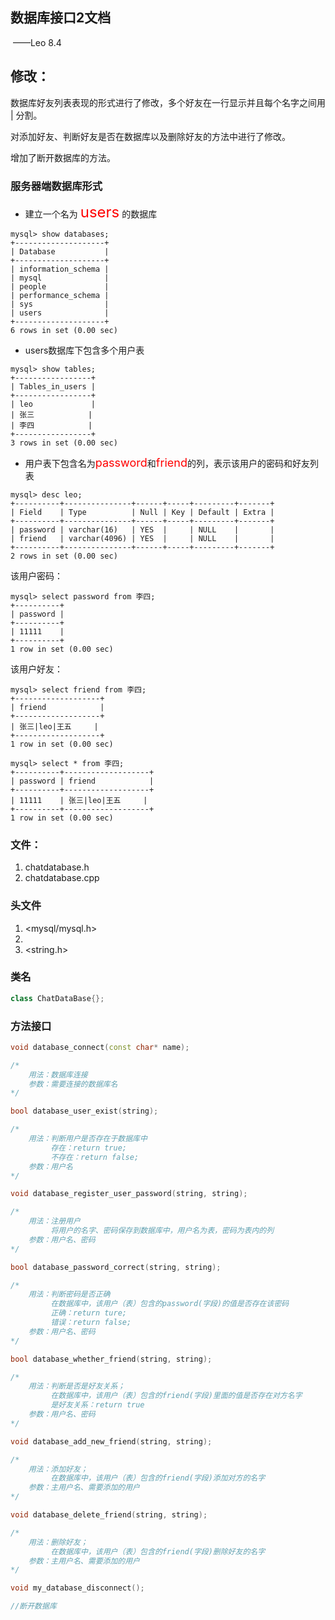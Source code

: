 ## 数据库接口2文档

​									——Leo   8.4



## 修改：

数据库好友列表表现的形式进行了修改，多个好友在一行显示并且每个名字之间用 | 分割。

对添加好友、判断好友是否在数据库以及删除好友的方法中进行了修改。

增加了断开数据库的方法。



### 服务器端数据库形式

- 建立一个名为 <font color=red size=5>users</font> 的数据库

```mysql
mysql> show databases;
+--------------------+
| Database           |
+--------------------+
| information_schema |
| mysql              |
| people             |
| performance_schema |
| sys                |
| users              |
+--------------------+
6 rows in set (0.00 sec)

```



- users数据库下包含多个用户表

```mysql
mysql> show tables;
+-----------------+
| Tables_in_users |
+-----------------+
| leo             |
| 张三            |
| 李四            |
+-----------------+
3 rows in set (0.00 sec)
```



- 用户表下包含名为<font color=red size=4>password</font>和<font color=red size=4>friend</font>的列，表示该用户的密码和好友列表

```mysql
mysql> desc leo;
+----------+---------------+------+-----+---------+-------+
| Field    | Type          | Null | Key | Default | Extra |
+----------+---------------+------+-----+---------+-------+
| password | varchar(16)   | YES  |     | NULL    |       |
| friend   | varchar(4096) | YES  |     | NULL    |       |
+----------+---------------+------+-----+---------+-------+
2 rows in set (0.00 sec)

```



该用户密码：

```mysql
mysql> select password from 李四;
+----------+
| password |
+----------+
| 11111    |
+----------+
1 row in set (0.00 sec)
```



该用户好友：

```mysql
mysql> select friend from 李四;
+-------------------+
| friend            |
+-------------------+
| 张三|leo|王五     |
+-------------------+
1 row in set (0.00 sec)
```



```mysql
mysql> select * from 李四;
+----------+-------------------+
| password | friend            |
+----------+-------------------+
| 11111    | 张三|leo|王五     |
+----------+-------------------+
1 row in set (0.00 sec)

```







### 文件： 

1. chatdatabase.h
2. chatdatabase.cpp

### 头文件

1. <mysql/mysql.h>
2. <iostream>
3. <string.h>



### 类名

```cpp
class ChatDataBase{};
```



### 方法接口

```cpp
void database_connect(const char* name);

/*
	用法：数据库连接
	参数：需要连接的数据库名
*/
```



```cpp
bool database_user_exist(string);

/*
	用法：判断用户是否存在于数据库中
		 存在：return true;
		 不存在：return false;
	参数：用户名
*/
```



```cpp
void database_register_user_password(string, string);

/*
	用法：注册用户
		 将用户的名字、密码保存到数据库中，用户名为表，密码为表内的列
	参数：用户名、密码
*/
```

```cpp
bool database_password_correct(string, string);

/*
	用法：判断密码是否正确
	     在数据库中，该用户（表）包含的password(字段)的值是否存在该密码
		 正确：return ture;
		 错误：return false;
	参数：用户名、密码
*/
```



```cpp
bool database_whether_friend(string, string);

/*
	用法：判断是否是好友关系；
		 在数据库中，该用户（表）包含的friend(字段)里面的值是否存在对方名字
		 是好友关系：return true
	参数：用户名、密码
*/
```



```cpp
void database_add_new_friend(string, string);

/*
	用法：添加好友； 
		 在数据库中，该用户（表）包含的friend(字段)添加对方的名字
	参数：主用户名、需要添加的用户
*/
```



```cpp
void database_delete_friend(string, string);

/*
	用法：删除好友； 
		 在数据库中，该用户（表）包含的friend(字段)删除好友的名字
	参数：主用户名、需要添加的用户
*/
```



```cpp
void my_database_disconnect();

//断开数据库
```


